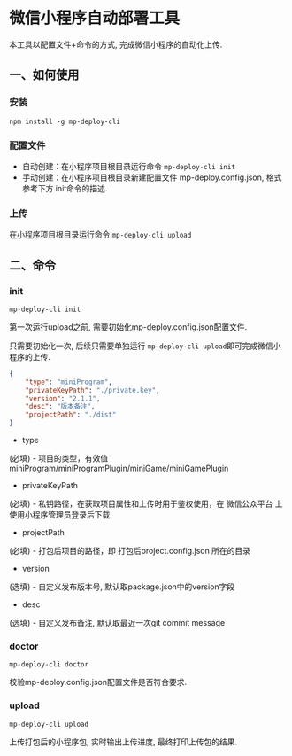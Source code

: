 # 微信小程序自动部署工具

本工具以配置文件+命令的方式, 完成微信小程序的自动化上传. 

## 一、如何使用

### **安装**

`npm install -g mp-deploy-cli`

### **配置文件**

* 自动创建：在小程序项目根目录运行命令 `mp-deploy-cli init`
* 手动创建：在小程序项目根目录新建配置文件 mp-deploy.config.json, 格式参考下方 init命令的描述.
### **上传**

在小程序项目根目录运行命令 `mp-deploy-cli upload`


## 二、命令

### **init**

`mp-deploy-cli init`

第一次运行upload之前, 需要初始化mp-deploy.config.json配置文件.

只需要初始化一次, 后续只需要单独运行 `mp-deploy-cli upload`即可完成微信小程序的上传.


```json
{
    "type": "miniProgram",
    "privateKeyPath": "./private.key",
    "version": "2.1.1",
    "desc": "版本备注",
    "projectPath": "./dist"
}
```
- type

(必填) - 项目的类型，有效值 miniProgram/miniProgramPlugin/miniGame/miniGamePlugin

- privateKeyPath
 
(必填) - 私钥路径，在获取项目属性和上传时用于鉴权使用，在 微信公众平台 上使用小程序管理员登录后下载

- projectPath

(必填) - 打包后项目的路径，即 打包后project.config.json 所在的目录

- version

(选填) - 自定义发布版本号, 默认取package.json中的version字段

- desc

(选填) - 自定义发布备注, 默认取最近一次git commit message


### **doctor**

`mp-deploy-cli doctor`

校验mp-deploy.config.json配置文件是否符合要求.

### **upload**

`mp-deploy-cli upload`

上传打包后的小程序包, 实时输出上传进度, 最终打印上传包的结果.
